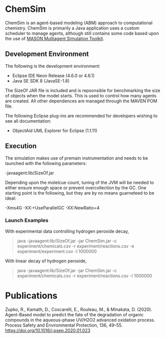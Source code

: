 # ChemSim

ChemSim is an agent-based modeling (ABM) approach to computational chemistry. ChemSim is primarily a Java application uses a custom scheduler to manage agents, although still contains some code based upon the use of [MASON Multiagent Simulation Toolkit](http://cs.gmu.edu/~eclab/projects/mason/).

## Development Environment

The following is the development environment:

- Eclipse IDE Neon Release (4.6.0 or 4.6.1)
- Java SE SDK 8 (JavaSE-1.8)

The SizeOf JAR file is included and is repsonsible for benchmarking the size of objects when the model starts. This is used to control how many agents are created. All other dependences are managed through the MAVEN POM file.

The following Eclipse plug-ins are recommended for developers wishing to see all documentation:

- ObjectAid UML Explorer for Eclipse (1.1.11)

## Execution

The simulation makes use of premain instrumentation and needs to be launched with the following parameters:

  -javaagent:lib/SizeOf.jar 

Depending upon the molelcue count, tuning of the JVM will be needed to either ensure enough space or prevent overcollection by the GC. One starting point is the following, but they are by no means guarneteed to be ideal:

 -Xms4G  -XX:+UseParallelGC -XX:NewRatio=4

### Launch Examples
With experimental data controlling hydrogen peroxide decay,
> java -javaagent:lib/SizeOf.jar -jar ChemSim.jar -c experiment/chemicals.csv -r experiment/reactions.csv -e experiment/experiment.csv -l 1000000

With linear decay of hydrogen peroxide,
> java -javaagent:lib/SizeOf.jar -jar ChemSim.jar -c experiment/chemicals.csv -r experiment/reactions.csv -l 1000000


# Publications

Zupko, R., Kamath, D., Coscarelli, E., Rouleau, M., & Minakata, D. (2020). Agent-Based model to predict the fate of the degradation of organic compounds in the aqueous-phase UV/H2O2 advanced oxidation process. Process Safety and Environmental Protection, 136, 49–55. https://doi.org/10.1016/j.psep.2020.01.023

